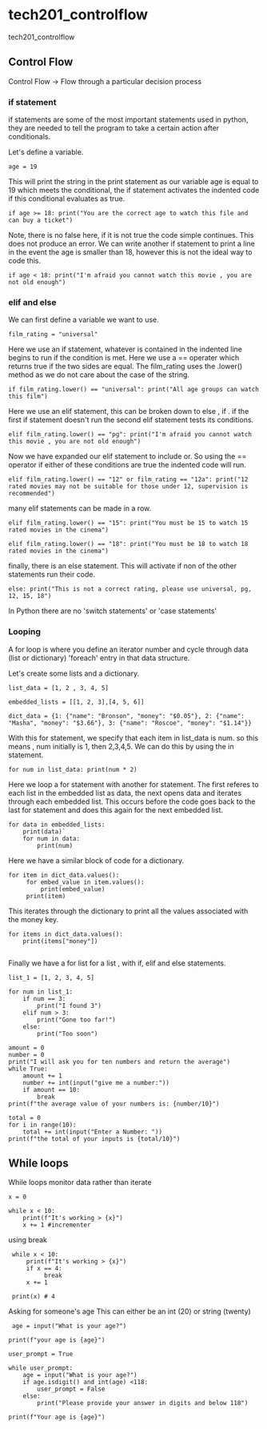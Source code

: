 # tech201_controlflow
tech201_controlflow

## Control Flow

Control Flow -> Flow through a particular decision process

### if statement
if statements are some of the most important statements used in python, they are needed to tell the program to take a certain action after conditionals.

Let's define a variable.

`age = 19`

This will print the string in the print statement as our variable age is equal to 19 which meets the conditional, the if statement activates the indented code if this conditional evaluates as true.

`if age >= 18:
    print("You are the correct age to watch this file and can buy a ticket")`

Note, there is no false here, if it is not true the code simple continues. This does not produce an error.
We can write another if statement to print a line in the event the age is smaller than 18, however this is not the ideal way to code this.

`if age < 18:
    print("I'm afraid you cannot watch this movie , you are not old enough")`



### elif and else

We can first define a variable we want to use.

`film_rating = "universal"`

Here we use an if statement, whatever is contained in the indented line begins to run if the condition is met. Here we use a == operater which returns true if the two sides are equal.
The film_rating uses the .lower() method as we do not care about the case of the string.

`if film_rating.lower() == "universal":
    print("All age groups can watch this film")`

Here we use an elif statement, this can be broken down to else , if . if the first if statement doesn't run the second elif statement tests its conditions.

`elif film_rating.lower() == "pg":
    print("I'm afraid you cannot watch this movie , you are not old enough")`

Now we have expanded our elif statement to include or. So using the == operator if either of these conditions are true the indented code will run.

`elif film_rating.lower() == "12" or film_rating == "12a":
    print("12 rated movies may not be suitable for those under 12, supervision is recommended")`

many elif statements can be made in a row.

`elif film_rating.lower() == "15":
    print("You must be 15 to watch 15 rated movies in the cinema")`


`elif film_rating.lower() == "18":
    print("You must be 18 to watch 18 rated movies in the cinema")`

finally, there is an else statement. This will activate if non of the other statements run their code.

`else:
    print("This is not a correct rating, please use universal, pg, 12, 15, 18")`

In Python there are no 'switch statements' or 'case statements'

### Looping

A for loop is where you define an iterator number and cycle through data (list or dictionary) 'foreach' entry in that data structure.

Let's create  some lists and a dictionary. 

`list_data = [1, 2 , 3, 4, 5]`

`embedded_lists = [[1, 2, 3],[4, 5, 6]]`

`dict_data = {1: {"name": "Bronson", "money": "$0.05"}, 2: {"name": "Masha", "money": "$3.66"}, 3: {"name": "Roscoe", "money": "$1.14"}}`

With this for statement, we specify that each item in list_data is num. so this means , num initially is 1, then 2,3,4,5. We can do this by using
the in statement.

`for num in list_data:
    print(num * 2)`

Here we loop a for statement with another for statement. The first referes to each list in the
embedded list as data, the next opens data and iterates through each embedded list. This occurs before the code 
goes back to the last for statement and does this again for the next embedded list.
```
for data in embedded_lists:
    print(data)`
    for num in data:
        print(num)

```

Here we have a similar block of code for a dictionary.

```
for item in dict_data.values():
     for embed_value in item.values():
         print(embed_value)
     print(item)
```

This iterates through the dictionary to print all the values associated with the money key.

```
for items in dict_data.values():
    print(items["money"])
    
```

Finally we have a for list for a list , with if, elif and else statements.



```
list_1 = [1, 2, 3, 4, 5]

for num in list_1:
    if num == 3:
        print("I found 3")
    elif num > 3:
        print("Gone too far!")
    else:
        print("Too soon")     
```


```
amount = 0
number = 0
print("I will ask you for ten numbers and return the average")
while True:
    amount += 1
    number += int(input("give me a number:"))
    if amount == 10:
        break
print(f"the average value of your numbers is: {number/10}")
```

```
total = 0
for i in range(10):
    total += int(input("Enter a Number: "))
print(f"the total of your inputs is {total/10}")
```


## While loops

While loops monitor data rather than iterate

```
x = 0

while x < 10:
    print(f"It's working > {x}")
    x += 1 #incrementer
```

using break


```
 while x < 10:
     print(f"It's working > {x}")
     if x == 4:
          break
     x += 1

 print(x) # 4
```


Asking for someone's age
This can either be an int (20) or string (twenty)

```
 age = input("What is your age?")
 
print(f"your age is {age}")

user_prompt = True

while user_prompt:
    age = input("What is your age?")
    if age.isdigit() and int(age) <118:
        user_prompt = False
    else:
        print("Please provide your answer in digits and below 118")

print(f"Your age is {age}")
```